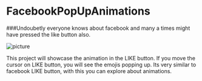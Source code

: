 # FacebookPopUpAnimations
   
   ###Undoubetly everyone knows about facebook and many a times might have pressed the like button also.
   
   ![picture](myDesktop/Emojis.png)
   
   This project will showcase the animation in the LIKE button. If you move the cursor on LIKE button, you will see the emojis popping up. Its very similar to facebook LIKE button, with this you can explore about animations. 
   
   ##
